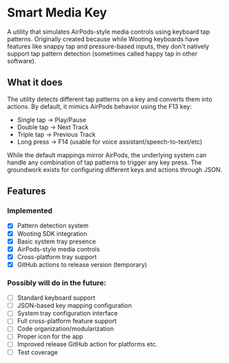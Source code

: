 # Smart Media Key

A utility that simulates AirPods-style media controls using keyboard tap patterns. Originally created because while Wooting keyboards have features like snappy tap and pressure-based inputs, they don't natively support tap pattern detection (sometimes called happy tap in other software).

## What it does

The utility detects different tap patterns on a key and converts them into actions. By default, it mimics AirPods behavior using the F13 key:
- Single tap -> Play/Pause
- Double tap -> Next Track
- Triple tap -> Previous Track
- Long press -> F14 (usable for voice assistant/speech-to-text/etc)

While the default mappings mirror AirPods, the underlying system can handle any combination of tap patterns to trigger any key press. The groundwork exists for configuring different keys and actions through JSON.

## Features

### Implemented
- [x] Pattern detection system
- [x] Wooting SDK integration
- [x] Basic system tray presence
- [x] AirPods-style media controls
- [x] Cross-platform tray support
- [x] GitHub actions to release version (temporary)

### Possibly will do in the future:
- [ ] Standard keyboard support
- [ ] JSON-based key mapping configuration
- [ ] System tray configuration interface
- [ ] Full cross-platform feature support
- [ ] Code organization/modularization
- [ ] Proper icon for the app
- [ ] Improved release GitHub action for platforms etc.
- [ ] Test coverage
